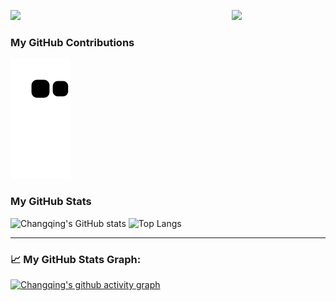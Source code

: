 <a href="https://github.com/thx1970s/iBeats"><img align="right" width="150px" src="https://raw.githubusercontent.com/thx1970s/iBeats/main/files/heart.svg"/></a>

<img src="https://github-readme-streak-stats.herokuapp.com/?user=thx1970s"></img>

### My GitHub Contributions

![](https://raw.githubusercontent.com/thx1970s/thx1970s/main/assets/github-contribution-grid-snake.svg)

### My GitHub Stats

![Changqing's GitHub stats](https://github-readme-stats.vercel.app/api?username=thx1970s&include_all_commits=true&show_icons=true&theme=radical&bg_color=30,e96443,904e95&title_color=fff&text_color=fff)
![Top Langs](https://github-readme-stats.vercel.app/api/top-langs/?username=thx1970s&layout=compact)

---
### 📈 My GitHub Stats Graph:
[![Changqing's github activity graph](https://github-readme-activity-graph.cyclic.app/graph?username=Changqing&theme=github-compact)](https://github.com/Changqing/github-readme-activity-graph)

